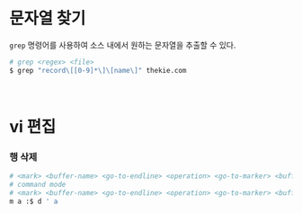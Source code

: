 # 문자열 찾기

`grep` 명령어를 사용하여 소스 내에서 원하는 문자열을 추출할 수 있다.

```bash
# grep <regex> <file>
$ grep "record\[[0-9]*\]\[name\]" thekie.com
```

<br/>

# vi 편집

### 행 삭제

```bash
# <mark> <buffer-name> <go-to-endline> <operation> <go-to-marker> <buffer-name>
# command mode
# <mark> <buffer-name> <go-to-endline> <operation> <go-to-marker> <buffer-name>
m a :$ d ' a
```